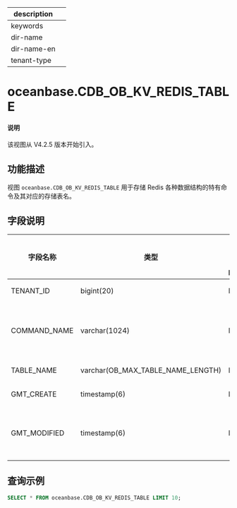 |description||
|---|---|
|keywords||
|dir-name||
|dir-name-en||
|tenant-type||

# oceanbase.CDB_OB_KV_REDIS_TABLE

<main id="notice" type='explain'>
<h4>说明</h4>
<p>该视图从 V4.2.5 版本开始引入。</p>
</main>

## 功能描述

视图 `oceanbase.CDB_OB_KV_REDIS_TABLE` 用于存储 Redis 各种数据结构的特有命令及其对应的存储表名。

## 字段说明

| **字段名称**   | **类型**     | **是否可以为 NULL**  | **描述**        |
|----------------|--------------|----------------------|-----------------|
| TENANT_ID        | bigint(20)  | NO  | 租户 ID。    |
| COMMAND_NAME   | varchar(1024) | NO  | Redis 命令名，如 get、set、hgetall。      |
| TABLE_NAME        | varchar(OB_MAX_TABLE_NAME_LENGTH)  | NO   | 数据表名。      |
| GMT_CREATE   | timestamp(6) | NO   | 创建时间。    | 
| GMT_MODIFIED | timestamp(6) | NO   | 最后修改时间，replace 时会修改该时间。   |

## 查询示例

```sql
SELECT * FROM oceanbase.CDB_OB_KV_REDIS_TABLE LIMIT 10;
```